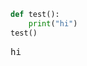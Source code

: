 
```python
def test():
    print("hi")
test()
```
<div class="p-Widget jp-RenderedText jp-OutputArea-output" data-mime-type="application/vnd.jupyter.stdout"><pre>hi&#10;</pre></div>